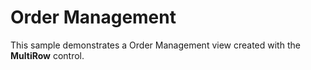 Order Management
=============

This sample demonstrates a Order Management view created with the **MultiRow** control.